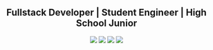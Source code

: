 <h2 align="center">Fullstack Developer | Student Engineer | High School Junior</h2>

<p align="center">
  <a href= "https://prathami1.github.io" target="_blank"><img src="https://img.icons8.com/dotty/80/000000/globe.png"/></a>
  <a href= "https://github.com/prathami1?tab=repositories" target="_blank"><img src="https://img.icons8.com/dotty/80/000000/github.png"/></a>
  <a href= "https://instagram.com/prathami1" target="_blank"><img src="https://img.icons8.com/dotty/80/000000/instagram-new.png"/></a>
  <a href= "mailto:prathami1@outlook.com" target="_blank"><img src="https://img.icons8.com/dotty/80/000000/filled-sent.png"/></a>
</p>
